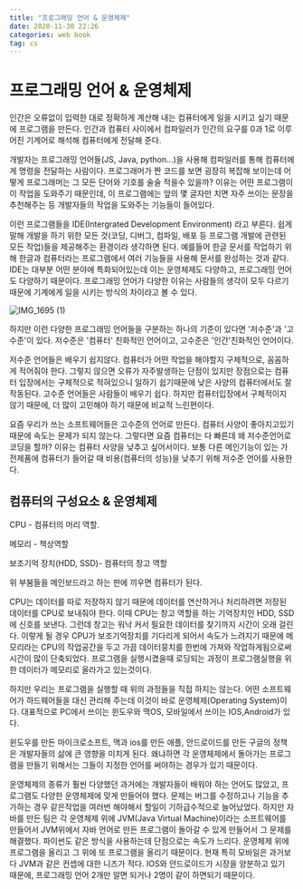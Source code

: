 ```yaml
---
title: "프로그래밍 언어 & 운영체제"
date: 2020-11-30 22:26
categories: web book
tag: cs
---
```


# 프로그래밍 언어 & 운영체제

인간은 오류없이 입력한 대로 정확하게 계산해 내는 컴퓨터에게 일을 시키고 싶기 때문에 프로그램을 만든다.
인간과 컴퓨터 사이에서 컴파일러가 인간의 요구를 0과 1로 이루어진 기계어로 해석해 컴퓨터에게 전달해 준다.

개발자는 프로그래밍 언어들(JS, Java, python...)을 사용해 컴파일러를 통해 컴퓨터에게 명령을 전달하는 사람이다.
프로그래머가 짠 코드를 보면 굉장히 복잡해 보이는데 어떻게 프로그래머는 그 모든 단어와 기호를 술술 적을수 있을까?
이유는 어떤 프로그램이 이 작업을 도와주기 때문인데, 이 프로그램에는 앞의 몇 글자만 치면 자주 쓰이는 문장을 추천해주는 등 개발자들의 작업을 도와주는 기능들이 들어있다.

이런 프로그램들을 IDE(Intergrated Development Environment) 라고 부른다. 쉽게 말해 개발을 하기 위한 모든 것(코딩, 디버그, 컴파일, 배포 등 프로그램 개발에 관련된 모든 작업)들을 제공해주는 환경이라 생각하면 된다.
예를들어 한글 문서를 작업하기 위해 한글과 컴퓨터라는 프로그램에서 여러 기능들을 사용해 문서를 완성하는 것과 같다.
IDE는 대부분 어떤 분야에 특화되어있는데 이는 운영체제도 다양하고, 프로그래밍 언어도 다양하기 때문이다.
프로그래밍 언어가 다양한 이유는 사람들의 생각이 모두 다르기 때문에 기계에게 일을 시키는 방식의 차이라고 볼 수 있다.

![IMG_1695 (1)](https://user-images.githubusercontent.com/64571546/102706865-f4a8bb80-42d8-11eb-93f3-9fb20d1c04f6.jpg)


하지만 이런 다양한 프로그래밍 언어들을 구분하는 하나의 기준이 있다면 '저수준'과 '고수준'이 있다.
저수준은 '컴퓨터' 친화적인 언어이고, 고수준은 '인간'친화적인 언어이다.

저수준 언어들은 배우기 쉽지않다. 컴퓨터가 어떤 작업을 해야할지 구체적으로, 꼼꼼하게 적어줘야 한다. 그렇지 않으면 오류가 자주발생하는 단점이 있지만 장점으로는 컴퓨터 입장에서는 구체적으로 적혀있으니 일하기 쉽기때문에 낮은 사양의 컴퓨터에서도 잘 작동된다.
고수준 언어들은 사람들이 배우기 쉽다. 하지만 컴퓨터입장에서 구체적이지 않기 때문에, 더 많이 고민해야 하기 때문에 비교적 느린편이다.

요즘 우리가 쓰는 소프트웨어들은 고수준의 언어로 만든다. 컴퓨터 사양이 좋아지고있기 때문에 속도는 문제가 되지 않는다.
그렇다면 요즘 컴퓨터는 다 빠른데 왜 저수준언어로 코딩을 할까? 이유는 컴퓨터 사양을 낮추고 싶어서이다. 보통 다른 메인기능이 있는 가전제품에 컴퓨터가 들어갈 때 비용(컴퓨터의 성능)을 낮추기 위해 저수준 언어를 사용한다.

## 컴퓨터의 구성요소 & 운영체제

CPU - 컴퓨터의 머리 역할.

메모리 - 책상역할

보조기억 장치(HDD, SSD)- 컴퓨터의 창고 역할

위 부붐들을 메인보드라고 하는 판에 끼우면 컴퓨터가 된다.

CPU는 데이터를 따로 저장하지 않기 때문에 데이터를 연산하거나 처리하려면 저장된 데이터를 CPU로 보내줘야 한다. 이때 CPU는 창고 역할을 하는 기억장치인 HDD, SSD 에 신호를 보낸다. 그런데 창고는 워낙 커서 필요한 데이터를 찾기까지 시간이 오래 걸린다. 이렇게 될 경우 CPU가 보조기억장치를 기다리게 되어서 속도가 느려지기 때문에 메모리라는 CPU의 작업공간을 두고 가끔 데이터뭉치를 한번에 가져와 작업하게됨으로써 시간이 많이 단축되었다.
프로그램을 실행시켰을때 로딩되는 과정이 프로그램실행을 위한 데이터가 메모리로 올라가고 있는것이다.

하지만 우리는 프로그램을 실행할 때 위의 과정들을 직접 하지는 않는다. 어떤 소프트웨어가 하드웨어들을 대신 관리해 주는데 이것이 바로 운영체제(Operating System)이다. 대표적으로 PC에서 쓰이는 윈도우와 맥OS, 모바일에서 쓰이는 IOS,Android가 있다.

윈도우를 만든 마이크로소프트, 맥과 ios를 만든 애플, 안드로이드를 만든 구글의 정책은 개발자들의 삶에 큰 영향을 미치게 된다. 왜냐하면 각 운영체제에서 돌아가는 프로그램을 만들기 위해서는 그들이 지정한 언어를 써야하는 경우가 있기 때문이다.

운영체제의 종류가 훨씬 다양했던 과거에는 개발자들이 배워야 하는 언어도 많았고, 프로그램도 다양한 운영체제에 맞게 만들어야 했다. 문제는 버그를 수정하고나 기능을 추가하는 경우 같은작업을 여러번 해야해서 할일이 기하급수적으로 늘어났었다. 하지만 자바를 만든 팀은 각 운영체제 위에 JVM(Java Virtual Machine)이라는 소프트웨어를 만들어서 JVM위에서 자바 언어로 만든 프로그램이 돌아갈 수 있게 만들어서 그 문제를 해결했다. 파이썬도 같은 방식을 사용하는데 단점으로는 속도가 느리다. 운영체제 위에 프로그램을 올리고 그 위에 또 프로그램을 올리기 때문이다. 현재 특히 모바일은 과거보다 JVM과 같은 컨셉에 대한 니즈가 적다. IOS와 안드로이드가 시장을 양분하고 있기 때문에, 프로그래밍 언어 2개만 알면 되거나 2명이 같이 하면되기 때문이다.

[jekyll-docs]: https://jekyllrb.com/docs/home
[jekyll-gh]: https://github.com/jekyll/jekyll
[jekyll-talk]: https://talk.jekyllrb.com/
